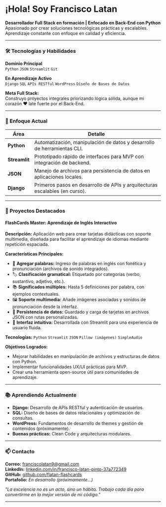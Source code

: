 # ¡Hola! Soy Francisco Latan  
**Desarrollador Full Stack en formación | Enfocado en Back-End con Python**  
Apasionado por crear soluciones tecnológicas prácticas y escalables. Aprendizaje constante con enfoque en calidad y eficiencia.  

---

### 🛠 Tecnologías y Habilidades  
**Dominio Principal**  
`Python` `JSON` `Streamlit` `Git`  

**En Aprendizaje Activo**  
`Django` `SQL` `APIs RESTful` `WordPress` `Diseño de Bases de Datos`  

**Meta Full Stack:**  
Construyo proyectos integrales priorizando lógica sólida, aunque mi corazón ❤️ late fuerte por el Back-End.  

---

### 📌 Enfoque Actual  
| **Área**       | **Detalle**                                                                 |
|----------------|-----------------------------------------------------------------------------|
| **Python**     | Automatización, manipulación de datos y desarrollo de herramientas CLI.     |
| **Streamlit**  | Prototipado rápido de interfaces para MVP con integración de backend.       |
| **JSON**       | Manejo de archivos para persistencia de datos en aplicaciones locales.      |
| **Django**     | Primeros pasos en desarrollo de APIs y arquitecturas escalables (en curso). |  

---

### 🚀 Proyectos Destacados  
#### **FlashCards Master: Aprendizaje de Inglés Interactivo**  
**Descripción:** Aplicación web para crear tarjetas didácticas con soporte multimedia, diseñada para facilitar el aprendizaje de idiomas mediante repetición espaciada.  

**Características Principales:**  
- 📝 **Agregar palabras:** Ingreso de palabras en inglés con fonética y pronunciación (archivos de sonido integrados).  
- 🏷️ **Clasificación gramatical:** Etiquetado por categorías (verbo, sustantivo, adjetivo, etc.).  
- 📚 **Significados múltiples:** Hasta 5 definiciones por palabra, con ejemplos contextuales.  
- 🖼️ **Soporte multimedia:** Añade imágenes asociadas y sonidos de pronunciación desde la interfaz.  
- 💾 **Persistencia de datos:** Guardado y carga de tarjetas en archivos JSON con rutas personalizadas.  
- 🎨 **Interfaz intuitiva:** Desarrollada con Streamlit para una experiencia de usuario fluida.  

**Tecnologías:** `Python` `Streamlit` `JSON` `Pillow (imágenes)` `SimpleAudio`  

**Objetivos Logrados:**  
- Mejorar habilidades en manipulación de archivos y estructuras de datos con Python.  
- Implementar funcionalidades UX/UI prácticas para MVP.  
- Crear una herramienta open-source útil para comunidades de aprendizaje.  

---

### 📚 Aprendiendo Actualmente  
- **Django:** Desarrollo de APIs RESTful y autenticación de usuarios.  
- **SQL:** Diseño de bases de datos relacionales y optimización de consultas.  
- **WordPress:** Fundamentos de desarrollo de themes y gestión de contenidos (próximamente).  
- **Buenas prácticas:** Clean Code y arquitecturas modulares.  

---

### 📫 Contacto  
**Correo:** [franciscolatan9@gmail.com](mailto:franciscolatan9@gmail.com)  
**LinkedIn:** [linkedin.com/in/francisco-latan-pinto-37a772349](https://www.linkedin.com/in/francisco-latan-pinto-37a772349)  
**GitHub:** [github.com/flatan-flashcards](https://github.com/flatan-flashcards)  
**Portafolio:** *En desarrollo (próximamente...)*  

*"La excelencia no es un acto, sino un hábito. Trabajo cada día para convertirme en la mejor versión de mi código."*  

--- 
